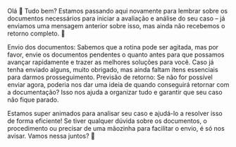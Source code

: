 Olá 👋
Tudo bem? Estamos passando aqui novamente para lembrar sobre os documentos necessários para iniciar a avaliação e análise do seu caso – já enviamos uma mensagem anterior sobre isso, mas ainda não recebemos o retorno completo. 📑

Envio dos documentos: Sabemos que a rotina pode ser agitada, mas por favor, envie os documentos pendentes o quanto antes para que possamos avançar rapidamente e trazer as melhores soluções para você. Caso já tenha enviado alguns, muito obrigado, mas ainda faltam itens essenciais para darmos prosseguimento.
Previsão de retorno: Se não for possível enviar agora, poderia nos dar uma ideia de quando conseguirá retornar com a documentação? Isso nos ajuda a organizar tudo e garantir que seu caso não fique parado.

Estamos super animados para analisar seu caso e ajudá-lo a resolver isso de forma eficiente! Se tiver qualquer dúvida sobre os documentos, o procedimento ou precisar de uma mãozinha para facilitar o envio, é só nos avisar. Vamos nessa juntos? 🚀
